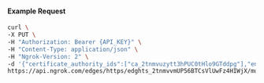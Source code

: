 <!-- Code generated for API Clients. DO NOT EDIT. -->

#### Example Request

```bash
curl \
-X PUT \
-H "Authorization: Bearer {API_KEY}" \
-H "Content-Type: application/json" \
-H "Ngrok-Version: 2" \
-d '{"certificate_authority_ids":["ca_2tnmvuzytt3hPUC0tHlo9GTddpg"],"enabled":true}' \
https://api.ngrok.com/edges/https/edghts_2tnmvvmUP56BTCsVlUwFz4HIWjX/mutual_tls
```
